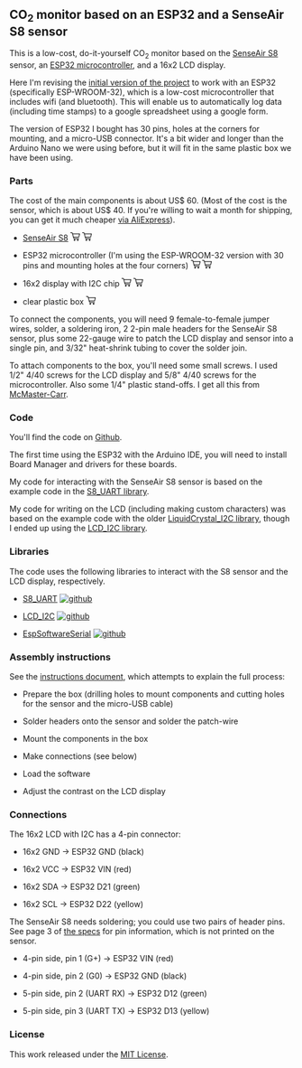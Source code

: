 ## CO<sub>2</sub> monitor based on an ESP32 and a SenseAir S8 sensor

This is a low-cost, do-it-yourself CO<sub>2</sub> monitor based on the [SenseAir
S8](https://senseair.com/products/size-counts/s8-lp/) sensor, an
[ESP32 microcontroller](), and a
16x2 LCD display.

Here I'm revising the [initial version of the project](https://github.com/karlduino/CO2monitor) to work with an ESP32 (specifically
ESP-WROOM-32), which is a low-cost microcontroller that includes wifi
(and bluetooth). This will enable us to automatically log data
(including time stamps) to a google spreadsheet
using a google form.

The version of ESP32 I bought has 30 pins, holes at the corners for mounting,
and a micro-USB connector. It's a bit wider and longer than the
Arduino Nano we were using before, but it will fit in the same
plastic box we have been using.

### Parts

The cost of the main components is about US$ 60. (Most of the cost is
the sensor, which is about US$ 40. If you're willing to wait a month
for shipping, you can get it much cheaper
[via AliExpress](https://s.click.aliexpress.com/e/_9GsnY9)).

- [SenseAir S8](https://senseair.com/products/size-counts/s8-lp/)
  [![shopping cart icon](docs/pics/shopping-cart.png)](https://amzn.to/3AyzQMa)
  [![shopping cart icon](docs/pics/shopping-cart.png)](https://www.aliexpress.com/item/2255800698267376.html?spm=a2g0o.order_list.0.0.43ec1802aHp6qZ)

- ESP32 microcontroller
  (I'm using the ESP-WROOM-32 version with 30 pins and mounting holes at
  the four corners)
  [![shopping cart icon](docs/pics/shopping-cart.png)](https://amzn.to/3C4zNcW)
  [![shopping cart icon](docs/pics/shopping-cart.png)](https://www.aliexpress.com/item/3256803345493016.html?spm=a2g0s.8937460.0.0.470d2e0emtzhO6)

- 16x2 display with I2C chip
  [![shopping cart icon](docs/pics/shopping-cart.png)](https://amzn.to/3AwG3Z7)
  [![shopping cart icon](docs/pics/shopping-cart.png)](https://www.aliexpress.com/item/3256803324642290.html?spm=a2g0o.order_list.0.0.43ec1802aHp6qZ)

- clear plastic box
  [![shopping cart icon](docs/pics/shopping-cart.png)](https://amzn.to/3R24kxb)

To connect the components, you will need 9 female-to-female jumper
wires, solder, a soldering iron, 2 2-pin male headers for the SenseAir
S8 sensor, plus some 22-gauge wire to patch the LCD display and sensor
into a single pin, and 3/32" heat-shrink tubing to cover the solder join.

To attach components to the box, you'll need some small screws. I used
1/2" 4/40 screws for the LCD display and 5/8" 4/40 screws for the
microcontroller. Also some 1/4" plastic stand-offs. I get all this
from [McMaster-Carr](https://mcmaster.com).


### Code

You'll find the code on [Github](https://github.com/karlduino/CO2monitorWifi).

The first time using the ESP32 with the Arduino
IDE, you will need to install Board Manager and drivers for these boards.

My code for interacting with the SenseAir S8 sensor is based on the
example code in the [S8_UART
library](https://github.com/jcomas/S8_UART).

My code for writing on the LCD (including making custom characters)
was based on the example code with the older [LiquidCrystal_I2C
library](https://github.com/johnrickman/LiquidCrystal_I2C), though I
ended up using the [LCD_I2C
library](https://www.arduino.cc/reference/en/libraries/lcd_i2c/).



### Libraries

The code uses the following libraries to interact with the S8 sensor
and the LCD display, respectively.

- [S8_UART](https://www.arduino.cc/reference/en/libraries/s8_uart/)
  [![github](https://kbroman.org/icons16/github-icon.png)](https://github.com/jcomas/S8_UART)

- [LCD_I2C](https://www.arduino.cc/reference/en/libraries/lcd_i2c/)
  [![github](https://kbroman.org/icons16/github-icon.png)](https://github.com/blackhack/LCD_I2C)

- [EspSoftwareSerial](https://www.arduino.cc/reference/en/libraries/espsoftwareserial/)
  [![github](https://kbroman.org/icons16/github-icon.png)](https://github.com/plerup/espsoftwareserial)


### Assembly instructions

See the
[instructions document](https://karlduino.org/CO2monitorWifi/docs/instructions.html),
which attempts to explain the full process:

- Prepare the box (drilling holes to mount components and cutting
  holes for the sensor and the micro-USB cable)

- Solder headers onto the sensor and solder the patch-wire

- Mount the components in the box

- Make connections (see below)

- Load the software

- Adjust the contrast on the LCD display


### Connections

The 16x2 LCD with I2C has a 4-pin connector:

  - 16x2 GND → ESP32 GND (black)

  - 16x2 VCC → ESP32 VIN (red)

  - 16x2 SDA → ESP32 D21 (green)

  - 16x2 SCL → ESP32 D22 (yellow)

The SenseAir S8 needs soldering; you could use two pairs of header
pins. See page 3 of
[the
specs](https://rmtplusstoragesenseair.blob.core.windows.net/docs/publicerat/PSP126.pdf)
for pin information, which is not printed on the sensor.

- 4-pin side, pin 1 (G+) → ESP32 VIN (red)

- 4-pin side, pin 2 (G0) → ESP32 GND (black)

- 5-pin side, pin 2 (UART RX) → ESP32 D12 (green)

- 5-pin side, pin 3 (UART TX) → ESP32 D13 (yellow)


### License

This work released under the [MIT License](LICENSE.md).

